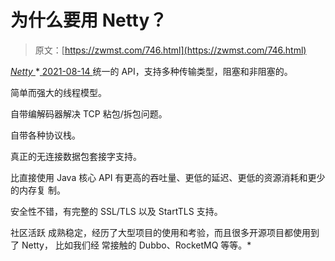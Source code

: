 <!--yml
category: 未分类
date: 0001-01-01 00:00:00
--->

# 为什么要用 Netty？

> 原文：[https://zwmst.com/746.html](https://zwmst.com/746.html)

   [ *Netty* ](https://zwmst.com/netty)*[ <time datetime="2021-08-14T08:02:33+08:00"> 2021-08-14 </time> ](https://zwmst.com/746.html)  统一的 API，支持多种传输类型，阻塞和非阻塞的。

简单而强大的线程模型。

自带编解码器解决 TCP 粘包/拆包问题。

自带各种协议栈。

真正的无连接数据包套接字支持。

比直接使用 Java 核心 API 有更高的吞吐量、更低的延迟、更低的资源消耗和更少的内存复 制。

安全性不错，有完整的 SSL/TLS 以及 StartTLS 支持。

社区活跃 成熟稳定，经历了大型项目的使用和考验，而且很多开源项目都使用到了 Netty， 比如我们经 常接触的 Dubbo、RocketMQ 等等。*
